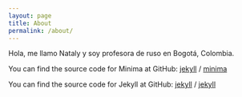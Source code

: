 ```yaml
---
layout: page
title: About
permalink: /about/
---
```


Hola, me llamo Nataly y soy profesora de ruso en Bogotá, Colombia.

You can find the source code for Minima at GitHub:
[jekyll][jekyll-organization] /
[minima](https://github.com/jekyll/minima)

You can find the source code for Jekyll at GitHub:
[jekyll][jekyll-organization] /
[jekyll](https://github.com/jekyll/jekyll)


[jekyll-organization]: https://github.com/jekyll
